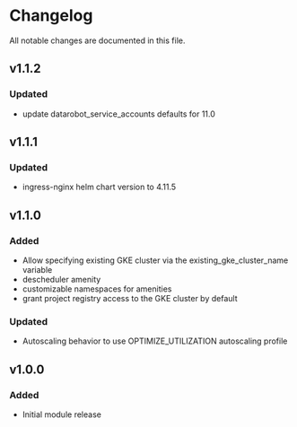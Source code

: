 # Changelog

All notable changes are documented in this file.


## v1.1.2

### Updated

- update datarobot_service_accounts defaults for 11.0


## v1.1.1

### Updated
- ingress-nginx helm chart version to 4.11.5


## v1.1.0

### Added
- Allow specifying existing GKE cluster via the existing_gke_cluster_name variable
- descheduler amenity
- customizable namespaces for amenities
- grant project registry access to the GKE cluster by default

### Updated
- Autoscaling behavior to use OPTIMIZE_UTILIZATION autoscaling profile


## v1.0.0

### Added

- Initial module release
